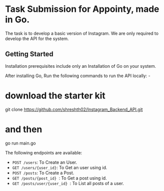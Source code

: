 # Task Submission for Appointy, made in Go.
The task is to develop a basic version of Instagram. We are only required to develop the API for the system.

## Getting Started

Installation prerequisites include only an Installation of Go on your system.

After installing Go, Run the following commands to run the API locally: -

# download the starter kit
git clone https://github.com/shreshth02/Instagram_Backend_API.git

# and then
go run main.go

The following endpoints are available:

* `POST /users`: To Create an User.
* `GET /users/{user_id}`: To Get an user using id. 
* `POST /posts`: To Create a Post.
* `GET /posts/{post_id} `: To Get a post using id.
* `GET /posts/user/{user_id} `: To List all posts of a user.